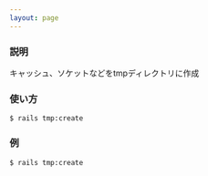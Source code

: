 ```yaml
---
layout: page
---
```


### 説明

キャッシュ、ソケットなどをtmpディレクトリに作成

### 使い方

    $ rails tmp:create

### 例

    $ rails tmp:create